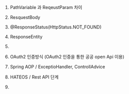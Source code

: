 1. PathVariable 과 ReqeustParam 차이 
2. ResquestBody
3. @ResponseStatus(HttpStatus.NOT_FOUND)
4. ResponseEntity
5. 


5. OAuth2 인증방식 (OAuth2 인증을 통한 공공 open Api 이용)
6. Spring AOP / ExceptioHandler, ControllAdvice 
7. HATEOS / Rest API 단계 
8. 
